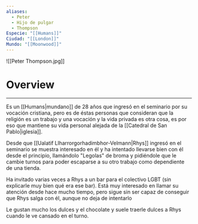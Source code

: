 ```yaml
---
aliases:
  - Peter
  - Hijo de pulgar
  - Thompson
Especie: "[[Humans]]"
Ciudad: "[[London]]"
Mundo: "[[Moonwood]]"
---
```

![[Peter Thompson.jpg]]

# Overview
---
Es un [[Humans|mundano]] de 28 años que ingresó en el seminario por su vocación cristiana, pero es de éstas personas que consideran que la religión es un trabajo y una vocación y la vida privada es otra cosa, es por eso que mantiene su vida personal alejada de la [[Catedral de San Pablo|iglesia]]. 

Desde que [[Ualatif Llharrorgorhadimbhor-Velmann|Rhys]] ingresó en el seminario se muestra interesado en él y ha intentado llevarse bien con él desde el principio, llamándolo "Legolas" de broma y pidiéndole que le cambie turnos para poder escaparse a su otro trabajo como dependiente de una tienda. 

Ha invitado varias veces a Rhys a un bar para el colectivo LGBT (sin explicarle muy bien qué era ese bar). Está muy interesado en llamar su atención desde hace mucho tiempo, pero sigue sin ser capaz de conseguir que Rhys salga con él, aunque no deja de intentarlo

Le gustan mucho los dulces y el chocolate y suele traerle dulces a Rhys cuando le ve cansado en el turno.